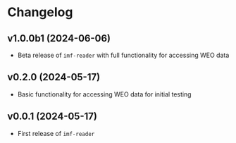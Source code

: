 # Changelog

## v1.0.0b1 (2024-06-06)
- Beta release of `imf-reader` with full functionality for accessing WEO data

## v0.2.0 (2024-05-17)
- Basic functionality for accessing WEO data for initial testing

## v0.0.1 (2024-05-17)

- First release of `imf-reader`